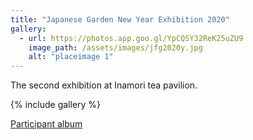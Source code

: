 ```yaml
---
title: "Japanese Garden New Year Exhibition 2020"
gallery:
  - url: https://photos.app.goo.gl/YpCQSY32ReK25uZU9
    image_path: /assets/images/jfg2020y.jpg
    alt: "placeimage 1"
---
```

The second exhibition at Inamori tea pavilion. <br>

{% include gallery %}


<a href="https://photos.app.goo.gl/YpCQSY32ReK25uZU9"  >Participant album</a>
